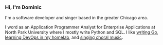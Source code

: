 ### Hi, I'm Dominic

I'm a software developer and singer based in the greater Chicago area.

I word as an Application Programmer Analyst for Enterprise Applications at North Park University where I mostly write Python and SQL. I like [writing Go](https://dominicgerman.com/#backend-projects), [learning DevOps in my homelab](https://blog.dominicgerman.com?tag=homelab), and [singing choral music](https://www.google.com/search?q=best+choral+performance+dominic+german).
